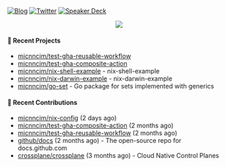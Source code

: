 [![Blog](https://img.shields.io/badge/Blog-0?style=flat-square&logo=gatsby&color=181717&logoColor=white)](https://micnncim.com)
[![Twitter](https://img.shields.io/badge/Twitter-0?style=flat-square&logo=twitter&color=1DA1F2&logoColor=white)](https://twitter.com/micnncim)
[![Speaker Deck](https://img.shields.io/badge/Speaker_Deck-0?style=flat-square&logo=speaker-deck&color=009287&logoColor=white)](https://speakerdeck.com/micnncim)

<p align="center">
<img src="https://github-readme-stats.vercel.app/api?username=micnncim&show_icons=true&count_private=true" />
</p>

#### 🍎 Recent Projects

- [micnncim/test-gha-reusable-workflow](https://github.com/micnncim/test-gha-reusable-workflow)
- [micnncim/test-gha-composite-action](https://github.com/micnncim/test-gha-composite-action)
- [micnncim/nix-shell-example](https://github.com/micnncim/nix-shell-example) - nix-shell-example
- [micnncim/nix-darwin-example](https://github.com/micnncim/nix-darwin-example) - nix-darwin-example
- [micnncim/go-set](https://github.com/micnncim/go-set) - Go package for sets implemented with generics

#### 🌱 Recent Contributions

- [micnncim/nix-config](https://github.com/micnncim/nix-config) (2 days ago)
- [micnncim/test-gha-composite-action](https://github.com/micnncim/test-gha-composite-action) (2 months ago)
- [micnncim/test-gha-reusable-workflow](https://github.com/micnncim/test-gha-reusable-workflow) (2 months ago)
- [github/docs](https://github.com/github/docs) (2 months ago) - The open-source repo for docs.github.com
- [crossplane/crossplane](https://github.com/crossplane/crossplane) (3 months ago) - Cloud Native Control Planes
